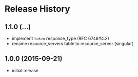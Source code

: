 # Release History

## 1.1.0 (...)
- implement `token` response_type (RFC 6749#4.2)
- rename resource_servers table to resource_server (singular)

## 1.0.0 (2015-09-21)
- initial release
